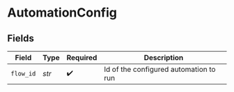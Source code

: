 # AutomationConfig


## Fields

| Field                                  | Type                                   | Required                               | Description                            |
| -------------------------------------- | -------------------------------------- | -------------------------------------- | -------------------------------------- |
| `flow_id`                              | *str*                                  | :heavy_check_mark:                     | Id of the configured automation to run |